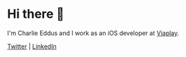 # Hi there 👋
I'm Charlie Eddus and I work as an iOS developer at [Viaplay](https://apps.apple.com/se/app/viaplay/id409702778).

[Twitter](https://twitter.com/charlieeddus) | [LinkedIn](https://www.linkedin.com/in/charlieeddus)
<!--
**charlieeddus/charlieeddus** is a ✨ _special_ ✨ repository because its `README.md` (this file) appears on your GitHub profile.

Here are some ideas to get you started:

- 🔭 I’m currently working on ...
- 🌱 I’m currently learning ...
- 👯 I’m looking to collaborate on ...
- 🤔 I’m looking for help with ...
- 💬 Ask me about ...
- 📫 How to reach me: ...
- 😄 Pronouns: ...
- ⚡ Fun fact: ...
-->
